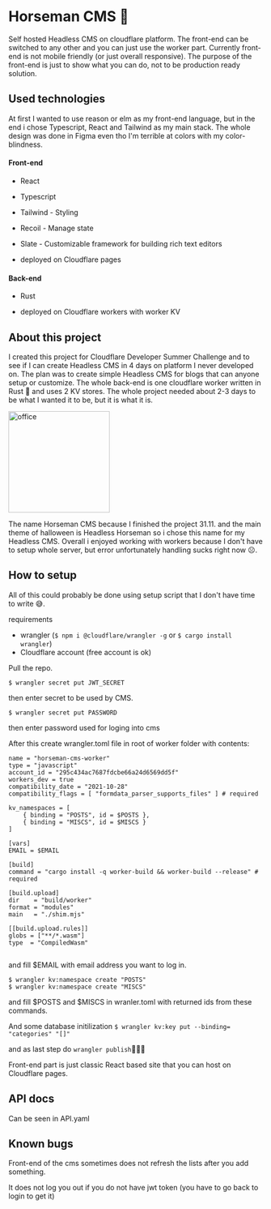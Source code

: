 
# Horseman CMS 🎃

Self hosted Headless CMS on cloudflare platform. The front-end can be switched to any other and you can just use the worker part. Currently front-end is not mobile friendly (or just overall responsive). The purpose of the front-end is just to show what you can do, not to be production ready solution.

## Used technologies
At first I wanted to use reason or elm as my front-end language, but in the end i chose Typescript, React and Tailwind as my main stack. The whole design was done in Figma even tho I'm terrible at colors with my color-blindness.

#### Front-end
- React
- Typescript
- Tailwind - Styling
- Recoil - Manage state
- Slate - Customizable framework for building rich text editors

- deployed on Cloudflare pages

#### Back-end
- Rust

- deployed on Cloudflare workers with worker KV


## About this project

I created this project for Cloudflare Developer Summer Challenge and to see if I can create Headless CMS in 4 days on platform I never developed on. The plan was to create simple Headless CMS for blogs that can anyone setup or customize. The whole back-end is one cloudflare worker written in Rust 🦀 and uses 2 KV stores. The whole project needed about 2-3 days to be what I wanted it to be, but it is what it is.

<img alt="office" src="https://www.dictionary.com/e/wp-content/uploads/2018/12/it-is-what-it-is-6.jpg" width="200">

The name Horseman CMS because I finished the project 31.11. and the main theme of halloween is Headless Horseman so i chose this name for my Headless CMS. Overall i enjoyed working with workers because I don't have to setup whole server, but error unfortunately handling sucks right now ☹.

## How to setup

All of this could probably be done using setup script that I don't have time to write 😅.

requirements
- wrangler (`$ npm i @cloudflare/wrangler -g` or `$ cargo install wrangler`)
- Cloudflare account (free account is ok)

Pull the repo.

`$ wrangler secret put JWT_SECRET`

then enter secret to be used by CMS.

`$ wrangler secret put PASSWORD`

then enter password used for loging into cms

After this create wrangler.toml file in root of worker folder with contents:
```
name = "horseman-cms-worker"
type = "javascript"
account_id = "295c434ac7687fdcbe66a24d6569dd5f"
workers_dev = true
compatibility_date = "2021-10-28"
compatibility_flags = [ "formdata_parser_supports_files" ] # required

kv_namespaces = [
    { binding = "POSTS", id = $POSTS },
    { binding = "MISCS", id = $MISCS }
]

[vars]
EMAIL = $EMAIL

[build]
command = "cargo install -q worker-build && worker-build --release" # required

[build.upload]
dir    = "build/worker"
format = "modules"
main   = "./shim.mjs"

[[build.upload.rules]]
globs = ["**/*.wasm"]
type  = "CompiledWasm"


```
and fill $EMAIL with email address you want to log in.

```
$ wrangler kv:namespace create "POSTS"
$ wrangler kv:namespace create "MISCS"
```
and fill $POSTS and $MISCS in wranler.toml with returned ids from these commands.

And some database initilization
`$ wrangler kv:key put --binding= "categories" "[]"`

and as last step do `wrangler publish`🎉✨🎉

Front-end part is just classic React based site that you can host on Cloudflare pages.


## API docs

Can be seen in API.yaml

## Known bugs

Front-end of the cms sometimes does not refresh the lists after you add something.

It does not log you out if you do not have jwt token (you have to go back to login to get it)